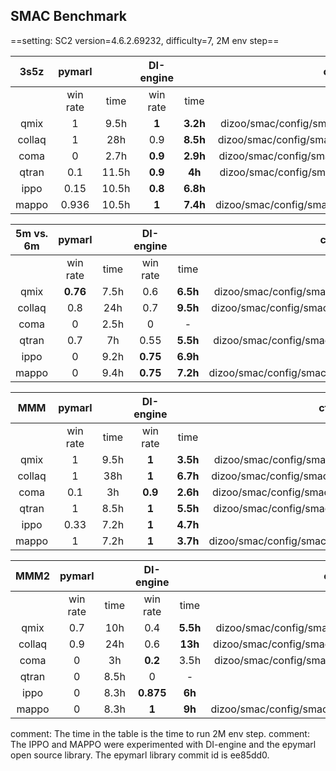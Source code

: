 ## SMAC Benchmark

==setting: SC2 version=4.6.2.69232, difficulty=7, 2M env step==


|  3s5z  |  pymarl  |      |DI-engine |          |                             cfg                              |
| :----: | :------: | :--: | :------: | :------: | :----------------------------------------------------------: |
|        | win rate | time | win rate |   time   |                                                              |
|  qmix  |    1     | 9.5h |  **1**   | **3.2h** | dizoo/smac/config/smac_3s5z_qmix_config.py                 |
| collaq |    1     | 28h  |   0.9    | **8.5h** | dizoo/smac/config/smac_3s5z_collaq_config.py               |
|  coma  |    0     | 2.7h | **0.9**  | **2.9h** | dizoo/smac/config/smac_3s5z_coma_config.py                 |
|  qtran |    0.1   | 11.5h | **0.9**  | **4h** | dizoo/smac/config/smac_3s5z_qtran_config.py                 |
|  ippo  |    0.15  |  10.5h  | **0.8**  | **6.8h** |                       |
|  mappo |    0.936 |  10.5h  | **1**  | **7.4h** |       dizoo/smac/config/smac_3s5z_mappo_config.py            |


| 5m vs. 6m |  pymarl  |      |DI-engine |          |                             cfg                              |
| :-------: | :------: | :--: | :------: | :------: | :----------------------------------------------------------: |
|           | win rate | time | win rate |   time   |                                                              |
|   qmix    | **0.76** | 7.5h |   0.6    | **6.5h** | dizoo/smac/config/smac_5m6m_qmix_config.py                 |
|  collaq   |   0.8    | 24h  |   0.7    | **9.5h** | dizoo/smac/config/smac_5m6m_collaq_config.py               |
|   coma    |    0     | 2.5h |    0     |    -     |                                                              |
|  qtran    |    0.7   | 7h   | 0.55  | **5.5h** | dizoo/smac/config/smac_5m6m_qtran_config.py                 |
|  ippo  |      0    |   9.2h   | **0.75**  | **6.9h** |                       |
|  mappo |      0    |   9.4h   | **0.75**  | **7.2h** |       dizoo/smac/config/smac_5m6m_mappo_config.py            |

|  MMM   |  pymarl  |      |DI-engine |          |                             cfg                              |
| :----: | :------: | :--: | :------: | :------: | :----------------------------------------------------------: |
|        | win rate | time | win rate |   time   |                                                              |
|  qmix  |    1     | 9.5h |  **1**   | **3.5h** | dizoo/smac/config/smac_MMM_qmix_config.py                 |
|  collaq   |  1    | 38h  |   **1**    | **6.7h** | dizoo/smac/config/smac_MMM_collaq_config.py               |
|   coma    |    0.1     | 3h |    **0.9**     |    **2.6h**     |  dizoo/smac/config/smac_MMM_coma_config.py |
|  qtran    |    1   | 8.5h   | **1**  | **5.5h** | dizoo/smac/config/smac_MMM_qtran_config.py                 |
|  ippo  |      0.33    |  7.2h    | **1**  | **4.7h** |                       |
|  mappo |      1    |    7.2h  | **1**  | **3.7h** |       dizoo/smac/config/smac_MMM_mappo_config.py            |

|  MMM2   |  pymarl  |      |DI-engine |          |                             cfg                              |
| :----: | :------: | :--: | :------: | :------: | :----------------------------------------------------------:  |
|        | win rate | time | win rate |   time   |                                                               |
|  qmix  |    0.7   | 10h  |   0.4    | **5.5h** | dizoo/smac/config/smac_MMM2_qmix_config.py                    |
| collaq |    0.9   | 24h  |   0.6    | **13h**  | dizoo/smac/config/smac_MMM2_collaq_config.py                  |
|  coma  |    0     | 3h   |  **0.2** |   3.5h   |                    dizoo/smac/config/smac_MMM2_coma_config.py |
|  qtran |    0     | 8.5h |  0       |   -      |                                                               |
|  ippo  |    0      |  8.3h    | **0.875**  | **6h** |                       |
|  mappo |    0      |  8.3h    | **1**  | **9h** |       dizoo/smac/config/smac_MMM2_mappo_config.py            |

comment: The time in the table is the time to run 2M env step.
comment: The IPPO and MAPPO were experimented with DI-engine and the epymarl open source library. The epymarl library commit id is ee85dd0.